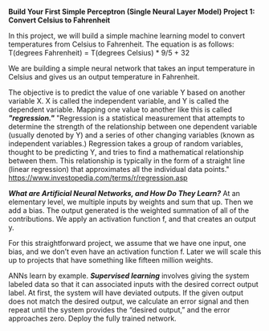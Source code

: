 **Build Your First Simple Perceptron (Single Neural Layer Model)
Project 1: Convert Celsius to Fahrenheit**


In this project, we will build a simple machine learning model to convert temperatures from Celsius to Fahrenheit. 
The equation is as follows:
T(degrees Fahrenheit) = T(degrees Celsius) * 9/5 + 32 

We are building a simple neural network that takes an input temperature in Celsius and gives us an output temperature in Fahrenheit. 

The objective is to predict the value of one variable Y based on another variable X. X is called the independent variable, and Y is called the dependent variable. Mapping one value to another like this is called ***"regression."***
"Regression is a statistical measurement that attempts to determine the strength of the relationship between one dependent variable (usually denoted by Y) and a series of other changing variables (known as independent variables.) Regression takes a group of random variables, thought to be predicting Y, and tries to find a mathematical relationship between them. This relationship is typically in the form of a straight line (linear regression) that approximates all the individual data points." https://www.investopedia.com/terms/r/regression.asp

***What are Artificial Neural Networks, and How Do They Learn?***
At an elementary level, we multiple inputs by weights and sum that up. Then we add a bias. The output generated is the weighted summation of all of the contributions. We apply an activation function f, and that creates an output y. 

For this straightforward project, we assume that we have one input, one bias, and we don’t even have an activation function f. Later we will scale this up to projects that have something like fifteen million weights. 

ANNs learn by example. ***Supervised learning*** involves giving the system labeled data so that it can associated inputs with the desired correct output label. At first, the system will have deviated outputs. If the given output does not match the desired output, we calculate an error signal and then repeat until the system provides the “desired output,” and the error approaches zero. Deploy the fully trained network.
